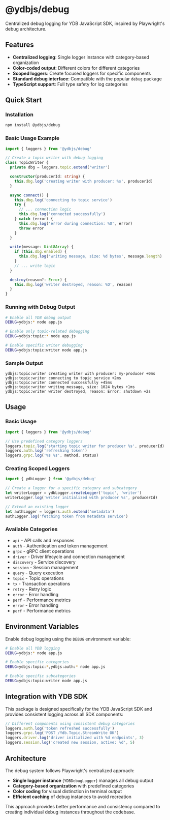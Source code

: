 # @ydbjs/debug

Centralized debug logging for YDB JavaScript SDK, inspired by Playwright's debug architecture.

## Features

- **Centralized logging**: Single logger instance with category-based organization
- **Color-coded output**: Different colors for different categories
- **Scoped loggers**: Create focused loggers for specific components
- **Standard debug interface**: Compatible with the popular `debug` package
- **TypeScript support**: Full type safety for log categories

## Quick Start

### Installation

```bash
npm install @ydbjs/debug
```

### Basic Usage Example

```typescript
import { loggers } from '@ydbjs/debug'

// Create a topic writer with debug logging
class TopicWriter {
  private dbg = loggers.topic.extend('writer')

  constructor(producerId: string) {
    this.dbg.log('creating writer with producer: %s', producerId)
  }

  async connect() {
    this.dbg.log('connecting to topic service')
    try {
      // ... connection logic
      this.dbg.log('connected successfully')
    } catch (error) {
      this.dbg.log('error during connection: %O', error)
      throw error
    }
  }

  write(message: Uint8Array) {
    if (this.dbg.enabled) {
      this.dbg.log('writing message, size: %d bytes', message.length)
    }
    // ... write logic
  }

  destroy(reason?: Error) {
    this.dbg.log('writer destroyed, reason: %O', reason)
  }
}
```

### Running with Debug Output

```bash
# Enable all YDB debug output
DEBUG=ydbjs:* node app.js

# Enable only topic-related debugging
DEBUG=ydbjs:topic:* node app.js

# Enable specific writer debugging
DEBUG=ydbjs:topic:writer node app.js
```

### Sample Output

```
ydbjs:topic:writer creating writer with producer: my-producer +0ms
ydbjs:topic:writer connecting to topic service +2ms
ydbjs:topic:writer connected successfully +45ms
ydbjs:topic:writer writing message, size: 1024 bytes +1ms
ydbjs:topic:writer writer destroyed, reason: Error: shutdown +2s
```

## Usage

### Basic Usage

```typescript
import { loggers } from '@ydbjs/debug'

// Use predefined category loggers
loggers.topic.log('starting topic writer for producer %s', producerId)
loggers.auth.log('refreshing token')
loggers.grpc.log('%s %s', method, status)
```

### Creating Scoped Loggers

```typescript
import { ydbLogger } from '@ydbjs/debug'

// Create a logger for a specific category and subcategory
let writerLogger = ydbLogger.createLogger('topic', 'writer')
writerLogger.log('writer initialized with producer %s', producerId)

// Extend an existing logger
let authLogger = loggers.auth.extend('metadata')
authLogger.log('fetching token from metadata service')
```

### Available Categories

- `api` - API calls and responses
- `auth` - Authentication and token management
- `grpc` - gRPC client operations
- `driver` - Driver lifecycle and connection management
- `discovery` - Service discovery
- `session` - Session management
- `query` - Query execution
- `topic` - Topic operations
- `tx` - Transaction operations
- `retry` - Retry logic
- `error` - Error handling
- `perf` - Performance metrics
- `error` - Error handling
- `perf` - Performance metrics

## Environment Variables

Enable debug logging using the `DEBUG` environment variable:

```bash
# Enable all YDB logging
DEBUG=ydbjs:* node app.js

# Enable specific categories
DEBUG=ydbjs:topic:*,ydbjs:auth:* node app.js

# Enable specific subcategories
DEBUG=ydbjs:topic:writer node app.js
```

## Integration with YDB SDK

This package is designed specifically for the YDB JavaScript SDK and provides consistent logging across all SDK components:

```typescript
// Different components using consistent debug categories
loggers.auth.log('token refreshed successfully')
loggers.grpc.log('POST /Ydb.Topic.StreamWrite OK')
loggers.driver.log('driver initialized with %d endpoints', 3)
loggers.session.log('created new session, active: %d', 5)
```

## Architecture

The debug system follows Playwright's centralized approach:

- **Single logger instance** (`YDBDebugLogger`) manages all debug output
- **Category-based organization** with predefined categories
- **Color coding** for visual distinction in terminal output
- **Efficient caching** of debug instances to avoid recreation

This approach provides better performance and consistency compared to creating individual debug instances throughout the codebase.

